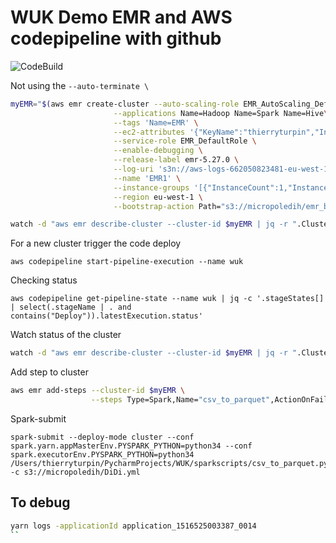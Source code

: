 # WUK Demo EMR and AWS codepipeline with github

![CodeBuild](https://codebuild.eu-west-1.amazonaws.com/badges?uuid=eyJlbmNyeXB0ZWREYXRhIjoiSVNrcWorUUpmeFZqbmxMZHRTYzJWSnhrNndDQkJsYURET3RjczJoeVU5SDZLVHF3dmtxdkZ1OGgyVENoRUVlNlM1elNjM3dPdTlrb2JtYW5oWExQZFRnPSIsIml2UGFyYW1ldGVyU3BlYyI6IlhKU1UxOGpyMW1ITm1oL2QiLCJtYXRlcmlhbFNldFNlcmlhbCI6MX0%3D&branch=master)

Not using the `--auto-terminate \`  

```bash
myEMR="$(aws emr create-cluster --auto-scaling-role EMR_AutoScaling_DefaultRole \
                       --applications Name=Hadoop Name=Spark Name=Hive\
                       --tags 'Name=EMR' \
                       --ec2-attributes '{"KeyName":"thierryturpin","InstanceProfile":"EMR_EC2_DefaultRole","ServiceAccessSecurityGroup":"sg-cb4309af","SubnetId":"subnet-c167d1a4","EmrManagedSlaveSecurityGroup":"sg-ca4309ae","EmrManagedMasterSecurityGroup":"sg-c94309ad"}' \
                       --service-role EMR_DefaultRole \
                       --enable-debugging \
                       --release-label emr-5.27.0 \
                       --log-uri 's3n://aws-logs-662050823481-eu-west-1/elasticmapreduce/' \
                       --name 'EMR1' \
                       --instance-groups '[{"InstanceCount":1,"InstanceGroupType":"MASTER","InstanceType":"c5.2xlarge","Name":"Master - 1"},{"InstanceCount":2,"InstanceGroupType":"CORE","InstanceType":"c5.2xlarge","Name":"Core - 2"}]' \
                       --region eu-west-1 \
                       --bootstrap-action Path="s3://micropoledih/emr_bootstrap_codepipeline.sh" | jq -r ".ClusterId" )"; echo $myEMR

watch -d "aws emr describe-cluster --cluster-id $myEMR | jq -r ".Cluster.Status.State""

```

For a new cluster trigger the code deploy

```
aws codepipeline start-pipeline-execution --name wuk
```

Checking status
```
aws codepipeline get-pipeline-state --name wuk | jq -c '.stageStates[] | select(.stageName | . and contains("Deploy")).latestExecution.status'
```

Watch status of the cluster
```bash
watch -d "aws emr describe-cluster --cluster-id $myEMR | jq -r ".Cluster.Status.State""
```

Add step to cluster

```bash
aws emr add-steps --cluster-id $myEMR \
                  --steps Type=Spark,Name="csv_to_parquet",ActionOnFailure=CONTINUE,Args=[--deploy-mode,cluster,--conf,spark.yarn.appMasterEnv.PYSPARK_PYTHON=python36,--conf,spark.executorEnv.PYSPARK_PYTHON=python36,/home/hadoop/sparkscripts/csv_to_parquet_ref.py,-cs3n://dih2018/extract_audiences.csv,-d/home/hadoop/sparkscripts/csv_to_parquet.yml]

```

Spark-submit
```
spark-submit --deploy-mode cluster --conf spark.yarn.appMasterEnv.PYSPARK_PYTHON=python34 --conf spark.executorEnv.PYSPARK_PYTHON=python34 /Users/thierryturpin/PycharmProjects/WUK/sparkscripts/csv_to_parquet.py -c s3://micropoledih/DiDi.yml

```

## To debug
```bash
yarn logs -applicationId application_1516525003387_0014
``